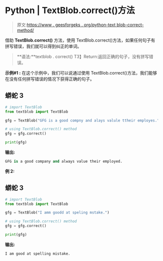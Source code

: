 # Python | TextBlob.correct()方法

> 原文:[https://www . geesforgeks . org/python-text blob-correct-method/](https://www.geeksforgeeks.org/python-textblob-correct-method/)

借助 **TextBlob.correct()** 方法，使用 TextBlob.correct()方法，如果任何句子有拼写错误，我们就可以得到纠正的单词。

> **语法:**textblob . correct()
> T3】Return:返回正确的句子，没有拼写错误。

**示例#1 :**
在这个示例中，我们可以说通过使用 TextBlob.correct()方法，我们能够在没有任何拼写错误的情况下获得正确的句子。

## 蟒蛇 3

```py
# import TextBlob
from textblob import TextBlob

gfg = TextBlob("GFG is a good compny and alays valule ttheir employes.")

# using TextBlob.correct() method
gfg = gfg.correct()

print(gfg)
```

**输出:**

```py
GFG is a good company and always value their employed. 

```

**例 2:**

## 蟒蛇 3

```py
# import TextBlob
from textblob import TextBlob

gfg = TextBlob("I amm goodd at speling mstake.")

# using TextBlob.correct() method
gfg = gfg.correct()

print(gfg)
```

**输出:**

```py
I am good at spelling mistake. 

```